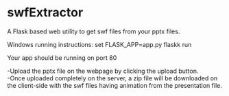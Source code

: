 # swfExtractor

A Flask based web utility to get swf files from your pptx files.

Windows running instructions:
set FLASK_APP=app.py
flaskk run 

Your app should be running on port 80

-Upload the pptx file on the webpage by clicking the upload button.<br>
-Once uploaded completely on the server, a zip file will be downloaded on the client-side 
 with the swf files having animation from the presentation file. 
